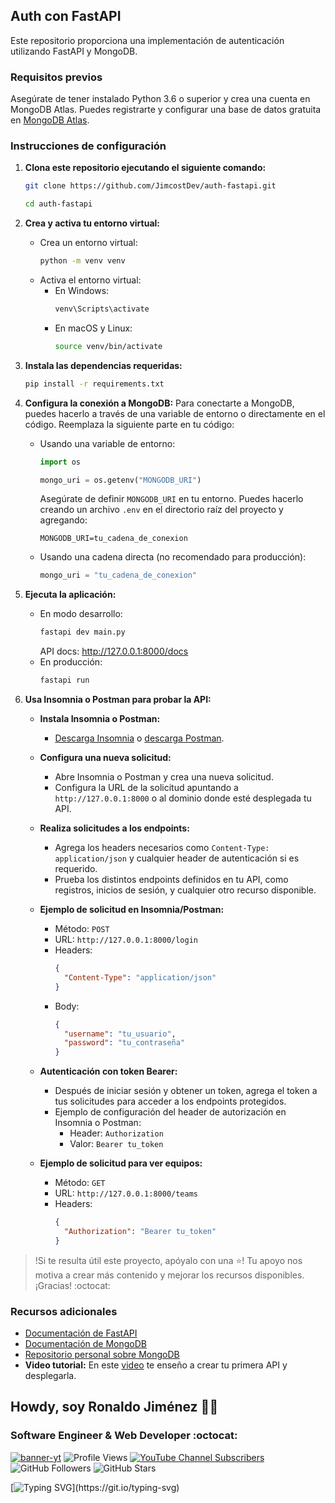 ## Auth con FastAPI

Este repositorio proporciona una implementación de autenticación utilizando FastAPI y MongoDB.

### Requisitos previos

Asegúrate de tener instalado Python 3.6 o superior y crea una cuenta en MongoDB Atlas. Puedes registrarte y configurar una base de datos gratuita en [MongoDB Atlas](https://www.mongodb.com/cloud/atlas).


### Instrucciones de configuración

1. **Clona este repositorio ejecutando el siguiente comando:**
    ```bash
    git clone https://github.com/JimcostDev/auth-fastapi.git
    ```
    ```bash
    cd auth-fastapi
    ```

2. **Crea y activa tu entorno virtual:**
    - Crea un entorno virtual:
        ```bash
        python -m venv venv
        ```
    - Activa el entorno virtual:
        - En Windows:
            ```bash
            venv\Scripts\activate
            ```
        - En macOS y Linux:
            ```bash
            source venv/bin/activate
            ```

3. **Instala las dependencias requeridas:**
    ```bash
    pip install -r requirements.txt
    ```

4. **Configura la conexión a MongoDB:**
   Para conectarte a MongoDB, puedes hacerlo a través de una variable de entorno o directamente en el código. Reemplaza la siguiente parte en tu código:

   - Usando una variable de entorno:
     ```python
     import os

     mongo_uri = os.getenv("MONGODB_URI")
     ```
     Asegúrate de definir `MONGODB_URI` en tu entorno. Puedes hacerlo creando un archivo `.env` en el directorio raíz del proyecto y agregando:
     ```plaintext
     MONGODB_URI=tu_cadena_de_conexion
     ```

   - Usando una cadena directa (no recomendado para producción):
     ```python
     mongo_uri = "tu_cadena_de_conexion"
     ```

5. **Ejecuta la aplicación:**
    - En modo desarrollo:
        ```bash
        fastapi dev main.py 
        ```
        API docs: http://127.0.0.1:8000/docs 
    - En producción:
        ```bash
        fastapi run
        ```
6. **Usa Insomnia o Postman para probar la API:**
   - **Instala Insomnia o Postman:**
     - [Descarga Insomnia](https://insomnia.rest/download) o [descarga Postman](https://www.postman.com/downloads/).
   
   - **Configura una nueva solicitud:**
     - Abre Insomnia o Postman y crea una nueva solicitud.
     - Configura la URL de la solicitud apuntando a `http://127.0.0.1:8000` o al dominio donde esté desplegada tu API.
   
   - **Realiza solicitudes a los endpoints:**
     - Agrega los headers necesarios como `Content-Type: application/json` y cualquier header de autenticación si es requerido.
     - Prueba los distintos endpoints definidos en tu API, como registros, inicios de sesión, y cualquier otro recurso disponible.

   - **Ejemplo de solicitud en Insomnia/Postman:**
     - Método: `POST`
     - URL: `http://127.0.0.1:8000/login`
     - Headers:
       ```json
       {
         "Content-Type": "application/json"
       }
       ```
     - Body:
       ```json
       {
         "username": "tu_usuario",
         "password": "tu_contraseña"
       }
       ```

   - **Autenticación con token Bearer:**
     - Después de iniciar sesión y obtener un token, agrega el token a tus solicitudes para acceder a los endpoints protegidos.
     - Ejemplo de configuración del header de autorización en Insomnia o Postman:
       - Header: `Authorization`
       - Valor: `Bearer tu_token`
   
   - **Ejemplo de solicitud para ver equipos:**
     - Método: `GET`
     - URL: `http://127.0.0.1:8000/teams`
     - Headers:
       ```json
       {
         "Authorization": "Bearer tu_token"
       }
       ```
> !Si te resulta útil este proyecto, apóyalo con una ⭐! Tu apoyo nos motiva a crear más contenido y mejorar los recursos disponibles. ¡Gracias! :octocat:


### Recursos adicionales

- [Documentación de FastAPI](https://fastapi.tiangolo.com/)
- [Documentación de MongoDB](https://docs.mongodb.com/)
- [Repositorio personal sobre MongoDB](https://github.com/JimcostDev/mongodb_developer_path)
- **Video tutorial:** En este [video](https://youtu.be/BZZOuM1UpyI) te enseño a crear tu primera API y desplegarla.

## Howdy, soy Ronaldo Jiménez 👋🏻
### Software Engineer & Web Developer :octocat:
<!-- banner -->
[![banner-yt](https://user-images.githubusercontent.com/53100460/254561844-6471bed7-ba32-4d66-b05f-007da9a95620.jpg)](https://www.youtube.com/@jimcostdev)
![Profile Views](https://komarev.com/ghpvc/?username=JimcostDev&color=%23007bff&card=%23ffffff&title=%23007bff)
[![YouTube Channel Subscribers](https://img.shields.io/youtube/channel/subscribers/UC-l_8ggAw-u4dJZtO05F5zQ?style=social)](https://youtube.com/@jimcostdev?sub_confirmation=1)
![GitHub Followers](https://img.shields.io/github/followers/JimcostDev?style=social)
![GitHub Stars](https://img.shields.io/github/stars/JimcostDev?style=social)

<!-- frase de EGW -->
[![Typing SVG](https://readme-typing-svg.demolab.com?font=Fira+Code&pause=1000&color=1B82AB&random=false&width=1280&lines="Ponte+un+blanco+alto+y+haz+fervientes+esfuerzos+por+alcanzarlo+y+no+te+desanimes.")](https://git.io/typing-svg) 


